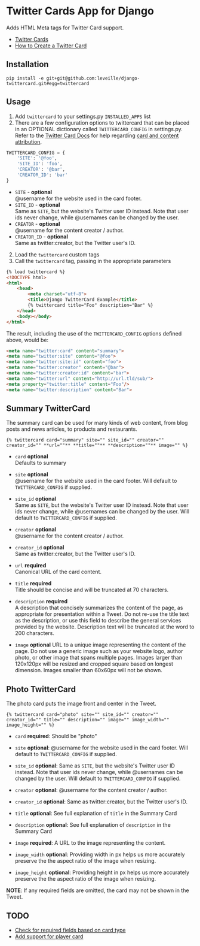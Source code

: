 # Twitter Cards App for Django

Adds HTML Meta tags for Twitter Card support.

* [Twitter Cards](https://dev.twitter.com/docs/cards)
* [How to Create a Twitter Card](http://davidwalsh.name/twitter-cards)
    
## Installation

```
pip install -e git+git@github.com:leveille/django-twittercard.git#egg=twittercard
```

## Usage

1. Add `twittercard` to your settings.py `INSTALLED_APPS` list
2. There are a few configuration options to twittercard that can be placed in an OPTIONAL dictionary called `TWITTERCARD_CONFIG` in settings.py.  Refer to the [Twitter Card Docs](https://dev.twitter.com/docs/cards) for help regarding [card and content attribution](https://dev.twitter.com/docs/cards#content).

```python
TWITTERCARD_CONFIG = {
    'SITE': '@foo',
    'SITE_ID': 'foo',
    'CREATOR': '@bar',
    'CREATOR_ID': 'bar'
}
```

* `SITE` - __optional__    
  @username for the website used in the card footer.
* `SITE_ID` - __optional__    
  Same as `SITE`, but the website's Twitter user ID instead. Note that user ids never change, while @usernames can be changed by the user.
* `CREATOR` - __optional__    
  @username for the content creator / author.
* `CREATOR_ID` - __optional__    
  Same as twitter:creator, but the Twitter user's ID.

2. Load the `twittercard` custom tags
3. Call the `twittercard` tag, passing in the appropriate parameters

```html
{% load twittercard %}
<!DOCTYPE html>
<html>
    <head>
        <meta charset="utf-8">
        <title>Django TwitterCard Example</title>
        {% twittercard title="Foo" description="Bar" %}
    </head>
    <body></body>
</html>
```

The result, including the use of the `TWITTERCARD_CONFIG` options defined above, would be:

```html
<meta name="twitter:card" content="summary">
<meta name="twitter:site" content="@foo">
<meta name="twitter:site:id" content="foo">
<meta name="twitter:creator" content="@bar">
<meta name="twitter:creator:id" content="bar">
<meta name="twitter:url" content="http://url.tld/sub/">
<meta property="twitter:title" content="Foo"/>
<meta name="twitter:description" content="Bar">
```

## Summary TwitterCard

The summary card can be used for many kinds of web content, from blog posts and news articles, to products and restaurants.

```
{% twittercard card="summary" site="" site_id="" creator="" creator_id="" **url=""** **title=""** **description=""** image="" %}
```

* `card` __optional__    
  Defaults to summary
  
* `site` __optional__    
  @username for the website used in the card footer.  Will default to `TWITTERCARD_CONFIG` if supplied.
  
* `site_id` __optional__    
  Same as `SITE`, but the website's Twitter user ID instead. Note that user ids never change, while @usernames can be changed by the user.  Will default to `TWITTERCARD_CONFIG` if supplied.
  
* `creator` __optional__    
  @username for the content creator / author.
  
* `creator_id` __optional__    
  Same as twitter:creator, but the Twitter user's ID.
  
* `url` __required__    
  Canonical URL of the card content.
  
* `title` __required__  
  Title should be concise and will be truncated at 70 characters.
  
* `description` __required__  
  A description that concisely summarizes the content of the page, as appropriate for presentation within a Tweet. Do not re-use the title text as the description, or use this field to describe the general services provided by the website. Description text will be truncated at the word to 200 characters.
  
* `image` __optional__
  URL to a unique image representing the content of the page. Do not use a generic image such as your website logo, author photo, or other image that spans multiple pages. Images larger than 120x120px will be resized and cropped square based on longest dimension. Images smaller than 60x60px will not be shown.

## Photo TwitterCard

The photo card puts the image front and center in the Tweet.

```
{% twittercard card="photo" site="" site_id="" creator="" creator_id="" title="" description="" image="" image_width="" image_height="" %}
```

* `card` __required__: Should be "photo"

* `site` __optional__: @username for the website used in the card footer.  Will default to `TWITTERCARD_CONFIG` if supplied.

* `site_id` __optional__: Same as `SITE`, but the website's Twitter user ID instead. Note that user ids never change, while @usernames can be changed by the user.  Will default to `TWITTERCARD_CONFIG` if supplied.

* `creator` __optional__: @username for the content creator / author.

* `creator_id` __optional__: Same as twitter:creator, but the Twitter user's ID.

* `title` __optional__: See full explanation of `title` in the Summary Card

* `description` __optional__: See full explanation of `description` in the Summary Card

* `image` __required__: A URL to the image representing the content.

* `image_width` __optional__: Providing width in px helps us more accurately preserve the the aspect ratio of the image when resizing.

* `image_height` __optional__: Providing height in px helps us more accurately preserve the the aspect ratio of the image when resizing.

**NOTE**: If any required fields are omitted, the card may not be shown in the Tweet.

## TODO

* [Check for required fields based on card type](https://github.com/leveille/django-twittercard/issues/1)
* [Add support for player card](https://github.com/leveille/django-twittercard/issues/2)

